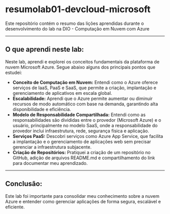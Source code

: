 # resumolab01-devcloud-microsoft
Este repositório contém o resumo das lições aprendidas durante o desenvolvimento do lab na DIO - Computação em Nuvem com Azure

---

## O que aprendi neste lab:
Neste lab, aprendi e explorei os conceitos fundamentais da plataforma de nuvem Microsoft Azure. Segue abaixo alguns dos principais pontos que estudei:

- **Conceito de Computação em Nuvem:** Entendi como o Azure oferece serviços de IaaS, PaaS e SaaS, que permite a criação, implantação e gerenciamento de aplicativos em escala global.
- **Escalabilidade:** Aprendi que o Azure permite aumentar ou diminuir recursos de modo automático com base na demanda, garantindo alta disponibilidade e eficiência.
- **Modelo de Responsabilidade Compartilhada:** Entendi como as responsabilidades são divididas entre o provedor (Microsoft Azure) e o usuário, principalmente no modelo SaaS, onde a responsabilidade do provedor inclui infraestrutura, rede, segurança física e aplicação.
- **Serviços PaaS:** Descobri serviços como Azure App Service, que facilita a implantação e o gerenciamento de aplicações web sem precisar gerenciar a infraestrutura subjacente.
- **Criação de Repositórios:** Pratiquei a criação de um repositório no GitHub, adição de arquivos README.md e compartilhamento do link para documentar meu aprendizado.
  
---
## Conclusão:
Este lab foi importante para consolidar meu conhecimento sobre a nuvem Azure e entender como gerenciar aplicações de forma segura, escalável e eficiente.
